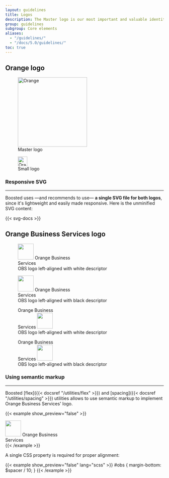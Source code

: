 ```yaml
---
layout: guidelines
title: Logos
description: The Master logo is our most important and valuable identity element. It’s the mark of assurance that appears on almost everything we do.
group: guidelines
subgroup: Core elements
aliases:
  - "/guidelines/"
  - "/docs/5.0/guidelines/"
toc: true
---
```


## Orange logo

<div class="row row-cols-md-2 mt-4 mb-5">
  <div class="col">
    <div class="ratio ratio-1x1">
    <figure class="figure d-flex bg-dark">
      <img src="/docs/{{< param docs_version >}}/assets/brand/orange-logo.svg" class="figure-img img-fluid m-auto" width="220" height="220" alt="Orange" loading="lazy">
      <figcaption class="figure-caption fw-bold text-body position-absolute">Master logo</figcaption>
    </figure>
    </div>
  </div>
  <div class="col">
    <div class="ratio ratio-1x1">
    <figure class="figure d-flex bg-dark">
      <img src="/docs/{{< param docs_version >}}/assets/brand/orange-logo.svg" class="figure-img m-auto" width="30" height="30" alt="Orange" loading="lazy">
      <figcaption class="figure-caption fw-bold text-body position-absolute">Small logo</figcaption>
    </figure>
    </div>
  </div>
</div>

### Responsive SVG

<hr class="d-none"><!-- Boosted mod: to prevent following paragraphs to be styled like docs links -->

Boosted uses —and recommends to use— **a single SVG file for both logos**, since it's lightweight and easily made responsive. Here is the unminified SVG content:

{{< svg-docs >}}

## Orange Business Services logo

<div class="row row-cols-1 row-cols-md-2 gy-5 pt-2 mb-5">
  <div class="col">
    <div class="ratio ratio-16x9">
      <figure class="figure d-flex bg-dark">
        <div class="figure-img m-auto d-inline-flex align-items-baseline">
          <img src="/docs/{{< param docs_version >}}/assets/brand/orange-logo.svg" width="50" height="50" alt="" loading="lazy">
          <span class="h5 ml-2 mb-0 align-self-end">
            <span class="visually-hidden">Orange </span>
            Business<br>Services
          </span>
        </div>
        <figcaption class="figure-caption fw-bold text-body position-absolute">OBS logo left-aligned with white descriptor</figcaption>
      </figure>
    </div>
  </div>
  <div class="col">
    <div class="ratio ratio-16x9">
      <figure class="figure d-flex border border-1">
        <div class="figure-img m-auto d-inline-flex align-items-baseline">
          <img src="/docs/{{< param docs_version >}}/assets/brand/orange-logo.svg" width="50" height="50" alt="" loading="lazy">
          <span class="h5 ml-2 mb-0 align-self-end">
            <span class="visually-hidden">Orange </span>
            Business<br>Services
          </span>
        </div>
        <figcaption class="figure-caption fw-bold text-body position-absolute">OBS logo left-aligned with black descriptor</figcaption>
      </figure>
    </div>
  </div>
  <div class="col">
    <div class="ratio ratio-16x9">
      <figure class="figure d-flex bg-dark">
        <div class="figure-img m-auto d-inline-flex align-items-baseline">
          <span class="h5 mr-2 mb-0 align-self-end text-right">
            <span class="visually-hidden">Orange </span>
            Business<br>Services
          </span>
          <img src="/docs/{{< param docs_version >}}/assets/brand/orange-logo.svg" width="50" height="50" alt="" loading="lazy">
        </div>
        <figcaption class="figure-caption fw-bold text-body position-absolute">OBS logo left-aligned with white descriptor</figcaption>
      </figure>
    </div>
  </div>
  <div class="col">
    <div class="ratio ratio-16x9">
      <figure class="figure d-flex border border-1">
        <div class="figure-img m-auto d-inline-flex align-items-baseline">
          <span class="h5 mr-2 mb-0 align-self-end text-right">
            <span class="visually-hidden">Orange </span>
            Business<br>Services
          </span>
          <img src="/docs/{{< param docs_version >}}/assets/brand/orange-logo.svg" width="50" height="50" alt="" loading="lazy">
        </div>
        <figcaption class="figure-caption fw-bold text-body position-absolute">OBS logo left-aligned with black descriptor</figcaption>
      </figure>
    </div>
  </div>
</div>

### Using semantic markup

<hr class="d-none"><!-- Boosted mod: to prevent following paragraphs to be styled like docs links -->

Boosted [flex]({{< docsref "/utilities/flex" >}}) and [spacing]({{< docsref "/utilities/spacing" >}}) utilities allows to use semantic markup to implement Orange Business Services' logo.

{{< example show_preview="false" >}}
<div class="d-inline-flex align-items-baseline">
  <img id="obs" src="orange-logo.svg" width="50" height="50" alt="" loading="lazy">
  <span class="h5 ml-2 mb-0 align-self-end">
    <span class="visually-hidden">Orange </span>
    Business<br>Services
  </span>
</div>
{{< /example >}}

A single CSS property is required for proper alignment:

{{< example show_preview="false" lang="scss" >}}
#obs {
  margin-bottom: $spacer / 10;
}
{{< /example >}}
